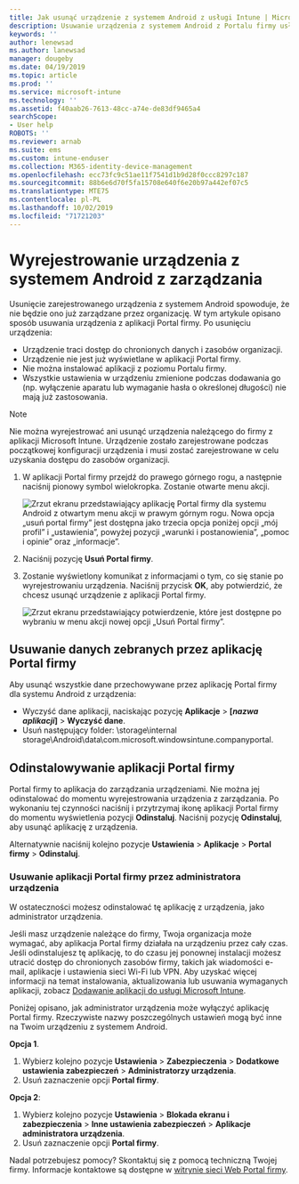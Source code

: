 ```yaml
---
title: Jak usunąć urządzenie z systemem Android z usługi Intune | Microsoft Docs
description: Usuwanie urządzenia z systemem Android z Portalu firmy usługi Intune
keywords: ''
author: lenewsad
ms.author: lanewsad
manager: dougeby
ms.date: 04/19/2019
ms.topic: article
ms.prod: ''
ms.service: microsoft-intune
ms.technology: ''
ms.assetid: f40aab26-7613-48cc-a74e-de83df9465a4
searchScope:
- User help
ROBOTS: ''
ms.reviewer: arnab
ms.suite: ems
ms.custom: intune-enduser
ms.collection: M365-identity-device-management
ms.openlocfilehash: ecc73fc9c51ae11f7541d1b9d28f0ccc8297c187
ms.sourcegitcommit: 88b6e6d70f5fa15708e640f6e20b97a442ef07c5
ms.translationtype: MTE75
ms.contentlocale: pl-PL
ms.lasthandoff: 10/02/2019
ms.locfileid: "71721203"
---
```

# <a name="unenroll-your-android-device-from-management"></a>Wyrejestrowanie urządzenia z systemem Android z zarządzania  

Usunięcie zarejestrowanego urządzenia z systemem Android spowoduje, że nie będzie ono już zarządzane przez organizację. W tym artykule opisano sposób usuwania urządzenia z aplikacji Portal firmy. Po usunięciu urządzenia:  

* Urządzenie traci dostęp do chronionych danych i zasobów organizacji.
* Urządzenie nie jest już wyświetlane w aplikacji Portal firmy.
* Nie można instalować aplikacji z poziomu Portalu firmy.
* Wszystkie ustawienia w urządzeniu zmienione podczas dodawania go (np. wyłączenie aparatu lub wymaganie hasła o określonej długości) nie mają już zastosowania.  

> [!NOTE]
> Nie można wyrejestrować ani usunąć urządzenia należącego do firmy z aplikacji Microsoft Intune. Urządzenie zostało zarejestrowane podczas początkowej konfiguracji urządzenia i musi zostać zarejestrowane w celu uzyskania dostępu do zasobów organizacji.  

1. W aplikacji Portal firmy przejdź do prawego górnego rogu, a następnie naciśnij pionowy symbol wielokropka. Zostanie otwarte menu akcji.

   ![Zrzut ekranu przedstawiający aplikację Portal firmy dla systemu Android z otwartym menu akcji w prawym górnym rogu. Nowa opcja „usuń portal firmy” jest dostępna jako trzecia opcja poniżej opcji „mój profil” i „ustawienia”, powyżej pozycji „warunki i postanowienia”, „pomoc i opinie” oraz „informacje”.](./media/android_remove_cp_menu_action_after_1705.png)

2. Naciśnij pozycję **Usuń Portal firmy**.  

3. Zostanie wyświetlony komunikat z informacjami o tym, co się stanie po wyrejestrowaniu urządzenia. Naciśnij przycisk **OK**, aby potwierdzić, że chcesz usunąć urządzenie z aplikacji Portal firmy.

   ![Zrzut ekranu przedstawiający potwierdzenie, które jest dostępne po wybraniu w menu akcji nowej opcji „Usuń Portal firmy”.](./media/android_remove_cp_menu_confirmation_after_1705.png)

## <a name="remove-data-collected-by-the-company-portal-app"></a>Usuwanie danych zebranych przez aplikację Portal firmy  

Aby usunąć wszystkie dane przechowywane przez aplikację Portal firmy dla systemu Android z urządzenia:

- Wyczyść dane aplikacji, naciskając pozycję **Aplikacje** > **[*nazwa aplikacji*]**  > **Wyczyść dane**.
- Usuń następujący folder: \storage\internal storage\Android\data\com.microsoft.windowsintune.companyportal.

## <a name="uninstall-the-company-portal-app"></a>Odinstalowywanie aplikacji Portal firmy

Portal firmy to aplikacja do zarządzania urządzeniami. Nie można jej odinstalować do momentu wyrejestrowania urządzenia z zarządzania. Po wykonaniu tej czynności naciśnij i przytrzymaj ikonę aplikacji Portal firmy do momentu wyświetlenia pozycji **Odinstaluj**. Naciśnij pozycję **Odinstaluj**, aby usunąć aplikację z urządzenia.  

Alternatywnie naciśnij kolejno pozycje **Ustawienia** > **Aplikacje** > **Portal firmy** > **Odinstaluj**.  

### <a name="remove-the-company-portal-app-as-a-device-administrator"></a>Usuwanie aplikacji Portal firmy przez administratora urządzenia

W ostateczności możesz odinstalować tę aplikację z urządzenia, jako administrator urządzenia.  

Jeśli masz urządzenie należące do firmy, Twoja organizacja może wymagać, aby aplikacja Portal firmy działała na urządzeniu przez cały czas. Jeśli odinstalujesz tę aplikację, to do czasu jej ponownej instalacji możesz utracić dostęp do chronionych zasobów firmy, takich jak wiadomości e-mail, aplikacje i ustawienia sieci Wi-Fi lub VPN. Aby uzyskać więcej informacji na temat instalowania, aktualizowania lub usuwania wymaganych aplikacji, zobacz [Dodawanie aplikacji do usługi Microsoft Intune](https://docs.microsoft.com/intune/apps/apps-add.md#apps-that-are-added-automatically-by-intune).

Poniżej opisano, jak administrator urządzenia może wyłączyć aplikację Portal firmy. Rzeczywiste nazwy poszczególnych ustawień mogą być inne na Twoim urządzeniu z systemem Android.  

**Opcja 1**.  

1. Wybierz kolejno pozycje **Ustawienia** > **Zabezpieczenia** > **Dodatkowe ustawienia zabezpieczeń** > **Administratorzy urządzenia**.  
2. Usuń zaznaczenie opcji **Portal firmy**.  

**Opcja 2**:

1. Wybierz kolejno pozycje **Ustawienia** > **Blokada ekranu i zabezpieczenia** > **Inne ustawienia zabezpieczeń** > **Aplikacje administratora urządzenia**.
2. Usuń zaznaczenie opcji **Portal firmy**.

Nadal potrzebujesz pomocy? Skontaktuj się z pomocą techniczną Twojej firmy. Informacje kontaktowe są dostępne w [witrynie sieci Web Portal firmy](https://go.microsoft.com/fwlink/?linkid=2010980).
